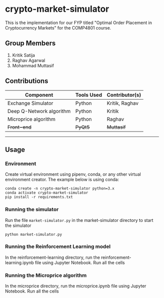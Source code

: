 # crypto-market-simulator

This is the implementation for our FYP titled "Optimal Order Placement in Cryptocurrency Markets" for the COMP4801 course.

## Group Members

1. Kritik Satija
2. Raghav Agarwal
3. Mohammad Muttasif

## Contributions

| Component                          | Tools Used | Contributor(s)    |
|------------------------------------|------------|-------------------|
| Exchange Simulator                 | Python     | Kritik, Raghav    |
| Deep Q-Network algorithm           | Python     | Kritik            |
| Microprice algorithm               | Python     | Raghav            |
| ~~Front-end~~                          | ~~PyQt5~~      | ~~Muttasif~~          |

*******

## Usage

### Environment

Create virtual environment using pipenv, conda, or any other virtual environment creator. The example below is using conda:
```
conda create -n crypto-market-simulator python=3.x
conda activate crypto-market-simulator
pip install -r requirements.txt
```

### Running the simulator

Run the file `market-simulator.py` in the market-simulator directory to start the simulator
```
python market-simulator.py
```

### Running the Reinforcement Learning model

In the reinforcement-learning directory, run the reinforcement-learning.ipynb file using Jupyter Notebook. Run all the cells

### Running the Microprice algorithm

In the microprice directory, run the microprice.ipynb file using Jupyter Notebook. Run all the cells
